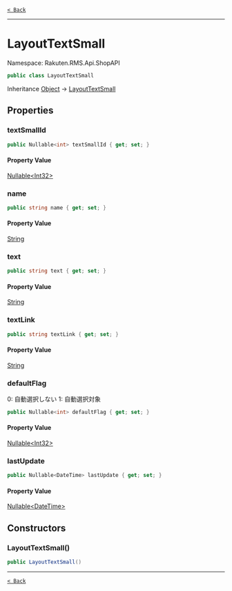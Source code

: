 [`< Back`](./)

---

# LayoutTextSmall

Namespace: Rakuten.RMS.Api.ShopAPI

```csharp
public class LayoutTextSmall
```

Inheritance [Object](https://docs.microsoft.com/en-us/dotnet/api/system.object) → [LayoutTextSmall](./rakuten.rms.api.shopapi.layouttextsmall)

## Properties

### **textSmallId**

```csharp
public Nullable<int> textSmallId { get; set; }
```

#### Property Value

[Nullable&lt;Int32&gt;](https://docs.microsoft.com/en-us/dotnet/api/system.nullable-1)<br>

### **name**

```csharp
public string name { get; set; }
```

#### Property Value

[String](https://docs.microsoft.com/en-us/dotnet/api/system.string)<br>

### **text**

```csharp
public string text { get; set; }
```

#### Property Value

[String](https://docs.microsoft.com/en-us/dotnet/api/system.string)<br>

### **textLink**

```csharp
public string textLink { get; set; }
```

#### Property Value

[String](https://docs.microsoft.com/en-us/dotnet/api/system.string)<br>

### **defaultFlag**

0: 自動選択しない 1: 自動選択対象

```csharp
public Nullable<int> defaultFlag { get; set; }
```

#### Property Value

[Nullable&lt;Int32&gt;](https://docs.microsoft.com/en-us/dotnet/api/system.nullable-1)<br>

### **lastUpdate**

```csharp
public Nullable<DateTime> lastUpdate { get; set; }
```

#### Property Value

[Nullable&lt;DateTime&gt;](https://docs.microsoft.com/en-us/dotnet/api/system.nullable-1)<br>

## Constructors

### **LayoutTextSmall()**

```csharp
public LayoutTextSmall()
```

---

[`< Back`](./)
